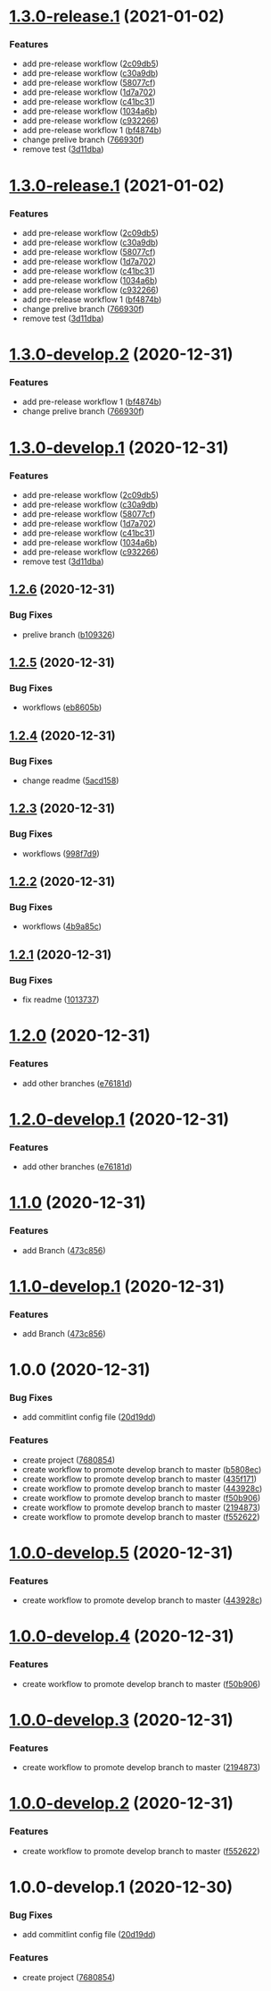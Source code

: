# [1.3.0-release.1](https://github.com/oriworks/git-flow/compare/v1.2.6...v1.3.0-release.1) (2021-01-02)


### Features

* add pre-release workflow ([2c09db5](https://github.com/oriworks/git-flow/commit/2c09db5df71dc553d3b83777f4e0dbefb81afcaa))
* add pre-release workflow ([c30a9db](https://github.com/oriworks/git-flow/commit/c30a9dbb7a6564dc68324ef9d441158ad69cbb1b))
* add pre-release workflow ([58077cf](https://github.com/oriworks/git-flow/commit/58077cf138f9fc309cf881eec4e8c9d70edfc7bb))
* add pre-release workflow ([1d7a702](https://github.com/oriworks/git-flow/commit/1d7a70227058b1c438bb979c937d26edb546eec8))
* add pre-release workflow ([c41bc31](https://github.com/oriworks/git-flow/commit/c41bc31865176127789bb69fe11698919131a221))
* add pre-release workflow ([1034a6b](https://github.com/oriworks/git-flow/commit/1034a6bbb8716655747fd32d4ef4fab8898ea4e7))
* add pre-release workflow ([c932266](https://github.com/oriworks/git-flow/commit/c9322663ba48a18731c30a0b350ed8bb91542242))
* add pre-release workflow 1 ([bf4874b](https://github.com/oriworks/git-flow/commit/bf4874b971f0fffce338c873ae12d4ddc05e4ab9))
* change prelive branch ([766930f](https://github.com/oriworks/git-flow/commit/766930f79b231d915459474db9ae1baf953b0e5a))
* remove test ([3d11dba](https://github.com/oriworks/git-flow/commit/3d11dba9a7411775c88b69bb9718be084c3395b5))

# [1.3.0-release.1](https://github.com/oriworks/git-flow/compare/v1.2.6...v1.3.0-release.1) (2021-01-02)


### Features

* add pre-release workflow ([2c09db5](https://github.com/oriworks/git-flow/commit/2c09db5df71dc553d3b83777f4e0dbefb81afcaa))
* add pre-release workflow ([c30a9db](https://github.com/oriworks/git-flow/commit/c30a9dbb7a6564dc68324ef9d441158ad69cbb1b))
* add pre-release workflow ([58077cf](https://github.com/oriworks/git-flow/commit/58077cf138f9fc309cf881eec4e8c9d70edfc7bb))
* add pre-release workflow ([1d7a702](https://github.com/oriworks/git-flow/commit/1d7a70227058b1c438bb979c937d26edb546eec8))
* add pre-release workflow ([c41bc31](https://github.com/oriworks/git-flow/commit/c41bc31865176127789bb69fe11698919131a221))
* add pre-release workflow ([1034a6b](https://github.com/oriworks/git-flow/commit/1034a6bbb8716655747fd32d4ef4fab8898ea4e7))
* add pre-release workflow ([c932266](https://github.com/oriworks/git-flow/commit/c9322663ba48a18731c30a0b350ed8bb91542242))
* add pre-release workflow 1 ([bf4874b](https://github.com/oriworks/git-flow/commit/bf4874b971f0fffce338c873ae12d4ddc05e4ab9))
* change prelive branch ([766930f](https://github.com/oriworks/git-flow/commit/766930f79b231d915459474db9ae1baf953b0e5a))
* remove test ([3d11dba](https://github.com/oriworks/git-flow/commit/3d11dba9a7411775c88b69bb9718be084c3395b5))

# [1.3.0-develop.2](https://github.com/oriworks/git-flow/compare/v1.3.0-develop.1...v1.3.0-develop.2) (2020-12-31)


### Features

* add pre-release workflow 1 ([bf4874b](https://github.com/oriworks/git-flow/commit/bf4874b971f0fffce338c873ae12d4ddc05e4ab9))
* change prelive branch ([766930f](https://github.com/oriworks/git-flow/commit/766930f79b231d915459474db9ae1baf953b0e5a))

# [1.3.0-develop.1](https://github.com/oriworks/git-flow/compare/v1.2.6...v1.3.0-develop.1) (2020-12-31)


### Features

* add pre-release workflow ([2c09db5](https://github.com/oriworks/git-flow/commit/2c09db5df71dc553d3b83777f4e0dbefb81afcaa))
* add pre-release workflow ([c30a9db](https://github.com/oriworks/git-flow/commit/c30a9dbb7a6564dc68324ef9d441158ad69cbb1b))
* add pre-release workflow ([58077cf](https://github.com/oriworks/git-flow/commit/58077cf138f9fc309cf881eec4e8c9d70edfc7bb))
* add pre-release workflow ([1d7a702](https://github.com/oriworks/git-flow/commit/1d7a70227058b1c438bb979c937d26edb546eec8))
* add pre-release workflow ([c41bc31](https://github.com/oriworks/git-flow/commit/c41bc31865176127789bb69fe11698919131a221))
* add pre-release workflow ([1034a6b](https://github.com/oriworks/git-flow/commit/1034a6bbb8716655747fd32d4ef4fab8898ea4e7))
* add pre-release workflow ([c932266](https://github.com/oriworks/git-flow/commit/c9322663ba48a18731c30a0b350ed8bb91542242))
* remove test ([3d11dba](https://github.com/oriworks/git-flow/commit/3d11dba9a7411775c88b69bb9718be084c3395b5))

## [1.2.6](https://github.com/oriworks/git-flow/compare/v1.2.5...v1.2.6) (2020-12-31)


### Bug Fixes

* prelive branch ([b109326](https://github.com/oriworks/git-flow/commit/b1093269553312b487d1c9a9ce25a6e19596e4a8))

## [1.2.5](https://github.com/oriworks/git-flow/compare/v1.2.4...v1.2.5) (2020-12-31)


### Bug Fixes

* workflows ([eb8605b](https://github.com/oriworks/git-flow/commit/eb8605b665b3faf403770842f06716f046866365))

## [1.2.4](https://github.com/oriworks/git-flow/compare/v1.2.3...v1.2.4) (2020-12-31)


### Bug Fixes

* change readme ([5acd158](https://github.com/oriworks/git-flow/commit/5acd1580e1c9fc9bc019bc93e30a4082186b7e52))

## [1.2.3](https://github.com/oriworks/git-flow/compare/v1.2.2...v1.2.3) (2020-12-31)


### Bug Fixes

* workflows ([998f7d9](https://github.com/oriworks/git-flow/commit/998f7d9c9a7c30736dd4b1d491177a503519161d))

## [1.2.2](https://github.com/oriworks/git-flow/compare/v1.2.1...v1.2.2) (2020-12-31)


### Bug Fixes

* workflows ([4b9a85c](https://github.com/oriworks/git-flow/commit/4b9a85c1cd33ba15e171fca6070bdae5410d4817))

## [1.2.1](https://github.com/oriworks/git-flow/compare/v1.2.0...v1.2.1) (2020-12-31)


### Bug Fixes

* fix readme ([1013737](https://github.com/oriworks/git-flow/commit/101373729970c4ebc03396e131adb3d59df70365))

# [1.2.0](https://github.com/oriworks/git-flow/compare/v1.1.0...v1.2.0) (2020-12-31)


### Features

* add other branches ([e76181d](https://github.com/oriworks/git-flow/commit/e76181dc3b4f8d1ab2f30fb97a6bc6fa9e769f4f))

# [1.2.0-develop.1](https://github.com/oriworks/git-flow/compare/v1.1.0...v1.2.0-develop.1) (2020-12-31)


### Features

* add other branches ([e76181d](https://github.com/oriworks/git-flow/commit/e76181dc3b4f8d1ab2f30fb97a6bc6fa9e769f4f))

# [1.1.0](https://github.com/oriworks/git-flow/compare/v1.0.0...v1.1.0) (2020-12-31)


### Features

* add Branch ([473c856](https://github.com/oriworks/git-flow/commit/473c85674cb4155fdaf660d5f4839da7a4f5bf88))

# [1.1.0-develop.1](https://github.com/oriworks/git-flow/compare/v1.0.0...v1.1.0-develop.1) (2020-12-31)


### Features

* add Branch ([473c856](https://github.com/oriworks/git-flow/commit/473c85674cb4155fdaf660d5f4839da7a4f5bf88))

# 1.0.0 (2020-12-31)


### Bug Fixes

* add commitlint config file ([20d19dd](https://github.com/oriworks/git-flow/commit/20d19dd60e2ca3047d5e5cbfe09ecdc8d7795134))


### Features

* create project ([7680854](https://github.com/oriworks/git-flow/commit/7680854a8f3a48986c11fd0c19e9066c728f2769))
* create workflow to promote develop branch to master ([b5808ec](https://github.com/oriworks/git-flow/commit/b5808ec8f0eea2712bab0935ebaf5352fb16b531))
* create workflow to promote develop branch to master ([435f171](https://github.com/oriworks/git-flow/commit/435f171e1c81d9c2134e6122165016f37f2ee368))
* create workflow to promote develop branch to master ([443928c](https://github.com/oriworks/git-flow/commit/443928c1b289179c19f1c20c56a1c49c1f7e01ac))
* create workflow to promote develop branch to master ([f50b906](https://github.com/oriworks/git-flow/commit/f50b906b48faf1b887354df9faaf3a7236bd2ff2))
* create workflow to promote develop branch to master ([2194873](https://github.com/oriworks/git-flow/commit/2194873ee2cfb5f352c6639366fd4056eac85fa4))
* create workflow to promote develop branch to master ([f552622](https://github.com/oriworks/git-flow/commit/f55262273483822b71e42c13533a9c63630d74f7))

# [1.0.0-develop.5](https://github.com/oriworks/git-flow/compare/v1.0.0-develop.4...v1.0.0-develop.5) (2020-12-31)


### Features

* create workflow to promote develop branch to master ([443928c](https://github.com/oriworks/git-flow/commit/443928c1b289179c19f1c20c56a1c49c1f7e01ac))

# [1.0.0-develop.4](https://github.com/oriworks/git-flow/compare/v1.0.0-develop.3...v1.0.0-develop.4) (2020-12-31)


### Features

* create workflow to promote develop branch to master ([f50b906](https://github.com/oriworks/git-flow/commit/f50b906b48faf1b887354df9faaf3a7236bd2ff2))

# [1.0.0-develop.3](https://github.com/oriworks/git-flow/compare/v1.0.0-develop.2...v1.0.0-develop.3) (2020-12-31)


### Features

* create workflow to promote develop branch to master ([2194873](https://github.com/oriworks/git-flow/commit/2194873ee2cfb5f352c6639366fd4056eac85fa4))

# [1.0.0-develop.2](https://github.com/oriworks/git-flow/compare/v1.0.0-develop.1...v1.0.0-develop.2) (2020-12-31)


### Features

* create workflow to promote develop branch to master ([f552622](https://github.com/oriworks/git-flow/commit/f55262273483822b71e42c13533a9c63630d74f7))

# 1.0.0-develop.1 (2020-12-30)


### Bug Fixes

* add commitlint config file ([20d19dd](https://github.com/oriworks/git-flow/commit/20d19dd60e2ca3047d5e5cbfe09ecdc8d7795134))


### Features

* create project ([7680854](https://github.com/oriworks/git-flow/commit/7680854a8f3a48986c11fd0c19e9066c728f2769))
